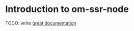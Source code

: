 # Introduction to om-ssr-node

TODO: write [great documentation](http://jacobian.org/writing/what-to-write/)
